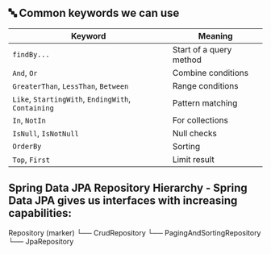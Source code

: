 

## 🔤 Common keywords we can use

| Keyword                                            | Meaning                 |
| -------------------------------------------------- | ----------------------- |
| `findBy...`                                        | Start of a query method |
| `And`, `Or`                                        | Combine conditions      |
| `GreaterThan`, `LessThan`, `Between`               | Range conditions        |
| `Like`, `StartingWith`, `EndingWith`, `Containing` | Pattern matching        |
| `In`, `NotIn`                                      | For collections         |
| `IsNull`, `IsNotNull`                              | Null checks             |
| `OrderBy`                                          | Sorting                 |
| `Top`, `First`                                     | Limit result            |

## Spring Data JPA Repository Hierarchy - Spring Data JPA gives us interfaces with increasing capabilities:

Repository (marker)
   └── CrudRepository
         └── PagingAndSortingRepository
               └── JpaRepository

